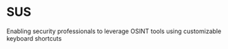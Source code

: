 # SUS
Enabling security professionals to leverage OSINT tools using customizable keyboard shortcuts
